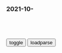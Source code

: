 ### 2021-10-　

```note
```

<table id="tbc" style="white-space:pre-wrap">
</table>
<button onclick="toggleb()">toggle</button>
<button onclick="loadparse()">loadparse</button>
<br>
<!-- 🌸<br>🍅-　-🍑<hr>🍀 -->
<pre>
<textarea rows="30" cols="100" style="display: none" id="tar">

Melancholy
https://music.163.com/#/song?id=1297742167&autoplay=0

▶ Speaker 2000
https://music.163.com/#/song?id=1388749412

2021/10/19 下午9:00:35

睡前故事
https://music.163.com/#/song?id=1431565373

女孩出生就在绳索上，直到绳子断裂，46项大奖动画_哔哩哔哩_bilibili
https://www.bilibili.com/video/BV1ZP4y147ne

2021/10/19 下午8:53:37

女孩出生就在绳索上，直到绳子断裂，获得46项大奖动画！,情感,人生导师,好看视频
https://haokan.baidu.com/v?vid=4351566169770398216&sfrom=baidu-feed

2021/10/19 下午8:53:45

迷上女主播，从重庆飞南昌假装外卖员骗开房门性侵生理期女主播七次。_腾讯新闻
https://new.qq.com/omn/20210922/20210922V05W2O00.html

2021/10/19 下午8:26:14

s联霸总斯大林的钢铁洪流！男儿到死心如铁。看试手，补天裂！|eg|朱可夫_网易订阅
https://www.163.com/dy/article/GMIISQA00529LJKS.html

正所谓哪里有压迫，哪里就有反抗，虽然就读的神学院为了禁锢思想，使出百般花样，没想到却成为培养当时egg命者的土壤。

在那梦开始的地方，在时刻有人查抄“禁书”的教会学府，斯大林开始广泛阅读，从左拉席勒、莫泊桑、巴尔扎克到果戈理、谢德林和契诃夫。

于是斯大林从优秀学生代表到离经叛道，再到成为校园小团体的l导，因组织读禁书而收获多次警告后，终于离开学校，走上g命之道。

斯大林作为一个实用主义者，能干脏活，生财有道。抢劫、勒索一个都不能少。

http://dingyue.ws.126.net/2021/1018/deaa5c89j00r151rr00kvc002yj01fxc.jpg

回头再看遗嘱的内容——

“斯大林太粗暴，这个缺点在我们中间是完全可以容忍的，但是在总s记的职位上便是不可容忍的了。因此，我建议同志们想个办法把斯大林从这个位置上调走。”

谁能想到，是拿了淘汰券的斯大林走到了最后。

2021/10/19 下午5:37:30

NASA：巨大小行星即将掠过地球，一颗大小近似纽约帝g大厦
https://mbd.baidu.com/newspage/data/landingsuper?context=%7B%22nid%22%3A%22news_9066038970826644983%22%7D

2021/10/19 下午2:06:19

zg和e罗斯海j舰艇首次被证实同时通过津轻海峡
https://mbd.baidu.com/newspage/data/landingsuper?context=%7B%22nid%22%3A%22news_9196935731332609976%22%7D

2021/10/19 下午1:54:48

一个月吃空160袋鸡胸肉！杭州30岁肌肉男拿到体检报告傻眼：怎么会这样！
https://export.shobserver.com/baijiahao/html/415775.html

2021/10/19 下午1:17:12

y色列暗网情报：美士兵通话记录里发现真相——美g科学家研究并泄l了新冠病d
https://mbd.baidu.com/newspage/data/landingsuper?context=%7B%22nid%22%3A%22news_8667990309479183131%22%7D

x迷糊wSZ1
人造的高变异性冠状病毒，这种高变异性在自然环境中根本不能产生，搞这行的人都懂，但就是都不能说，
军火商需要战争美g就制造战争，而对药企来说，没有比一场流行全球的大瘟疫更好的赚钱机会了。

2021/10/19 下午1:15:51

都能说通了！SARS暴发前美国已申请SARS专利，正义之士公开专利号！_大卫马丁
https://www.sohu.com/a/495727650_121103515

2021/10/19 下午1:15:20

z科院多个抗SARS化合物已进入专利申请阶段----zg科学院
http://www.cas.cn/zt/kjzt/fdgx/ggqy/200306/t20030620_1709599.shtml

2021/10/19 下午1:14:59

“别开玩笑了”日语有几种说法？读音_百度知道
https://zhidao.baidu.com/question/872967762259628372.html

2021/10/19 下午1:08:28

这件事，比你喜欢的人不喜欢你更惨！| 段子|闺蜜|表白|小白兔|泰迪|看动漫_网易订阅
https://www.163.com/dy/article/GM6FIA5U0552F742.html

http://dingyue.ws.126.net/2021/1013/c8a85ecbj00r0wcdp000ac0009x0085c.jpg

https://nimg.ws.126.net/?url=http%3A%2F%2Fdingyue.ws.126.net%2F2021%2F1013%2Fc8a85ecbj00r0wcdp000ac0009x0085c.jpg&thumbnail=650x2147483647&quality=80&type=jpg

16

才明白原来幼稚不是指穿稚嫩的衣服，看动漫玩手办打游戏，而是没有担当，轻易许诺后推卸责任，知错不改，出了问题不会反思自己只会责怪别人，不懂得怎么去爱，也看不到对方的真心。

via：一坨奶球

2021/10/19 上午11:16:40

一眼就能打动你的文案，看完忍不住想分享！_腾讯新闻
https://new.qq.com/rain/a/20210826a0014n00

七、你总觉得你放不下一个人，那未必是爱，那只是执着与回忆。

二十、在我这里，幼稚不是指穿稚气的衣服，看动漫买手办，打游戏，下雨天踩水坑，扮鬼脸捉弄喜欢的女孩，上楼梯一步三个台阶等等等有小朋友特征的行为。而是没有担当，轻易承诺，推卸责任，逃避问题，知错不改，死要面子从而因小失大，不分轻重继而玩物丧志。

2021/10/19 上午11:18:23

八首唯美痴情诗词：人有生老三千疾，唯有相思不可医
https://baijiahao.baidu.com/s?id=1654256235736867399&wfr=spider&for=pc

人有生老三千疾，唯有相思不可医；中华汉字八千余，唯有情字最难解。

药不治假病，酒不解真愁，

2021/10/19 上午10:42:14

https://wx2.sinaimg.cn/large/003Y2WEqgy1gvilor31fxg60b408m1ky02.gif

识别PUA，保护自己
https://mbd.baidu.com/newspage/data/landingsuper?context=%7B%22nid%22%3A%22news_10279329122990989699%22%7D

k心正念
客人“你这厨艺不行” 厨师“你在PUA我，我只是今天炒的这盘菜不好吃，你凭什么打击我的厨艺。” 客人“你这盘菜做不好，不就是厨艺不行吗?” 厨师“我会几十种菜谱，每天炒几百道菜，一道菜没炒好，你就否定我的全部了?” 客人“好，你今天这道菜没炒好，行了吧。” 厨师“你还是在PUA我。这道菜是盐放多了，还是火候不够。如果是盐放多了，你就说盐放多了，不能因此否定它的其它方面。”

y若水
对于那种刻意诋毁自己的人，该还手时，就别犹豫！对那种指出问题，提出建议，让自己变得更好的！则保持感谢！

竟敢来咬我
作者的这篇文章是不是在PUA我？让我觉得无时无刻都要注意是不是被人PUA了。

c足秉叶
家g一体，上行下效

2021/10/19 上午10:20:00

古代倡导家g同构，疫情当前，我们为什么又要提倡家g一体？
https://baijiahao.baidu.com/s?id=1662330138966107574

2021/10/19 上午10:23:24

zh文明有两次严重倒车，一次导致近代百年耻辱
https://baijiahao.baidu.com/s?id=1713600752028890820

2021/10/19 上午10:23:33

“为何偏偏，在无能为力十几岁的年纪遇见了你”,动漫,日本动漫,好看视频
https://haokan.baidu.com/v?vid=12314087021931747595&sfrom=baidu-feed

2021/10/19 上午10:16:31

"为何偏偏，在十几岁的年纪遇见了你"_哔哩哔哩_bilibili
https://www.bilibili.com/video/av674445535/

2021/10/19 上午10:16:39

g王排名第1集-番剧-高清独家在线观看-bilibili-哔哩哔哩
https://www.bilibili.com/bangumi/play/ep424605/

聋哑王子要成为最伟大的g王！

2021/10/19 上午10:13:46

女子晒新婚第一天丈夫奇怪走路姿势，由衷感慨：累到爆炸！,sh,奇闻轶事,好看视频
https://haokan.baidu.com/v?vid=16882746746367234552&sfrom=baidu-feed

2021/10/19 上午10:09:26

有颜有才！学霸情侣同时保研浙大
https://mbd.baidu.com/newspage/data/landingsuper?context=%7B%22nid%22%3A%22news_9974404492353148482%22%7D

2021/10/19 上午10:09:31

磁场相似的人，即便断联，也会在一起
https://mbd.baidu.com/newspage/data/landingsuper?context=%7B%22nid%22%3A%22news_10117313593433056200%22%7D

一眼就能打动你的文案，看完忍不住想分享！_腾讯新闻
https://new.qq.com/rain/a/20210826a0014n00

七、你总觉得你放不下一个人，那未必是爱，那只是执着与回忆。

</textarea>
</pre>
<!-- 🍀<br>🍑-　-🍅<hr>🌸 -->

```tip
```

<script src="https://cdn.jsdelivr.net/npm/jquery@3.5.1/dist/jquery.min.js"></script>

<link rel="stylesheet" href="https://cdn.jsdelivr.net/gh/fancyapps/fancybox@3.5.7/dist/jquery.fancybox.min.css" />
<script src="https://cdn.jsdelivr.net/gh/fancyapps/fancybox@3.5.7/dist/jquery.fancybox.min.js"></script>

<script type="text/javascript">

var __urlRegex = /(\b(https?|ftp|file):\/\/[-A-Z0-9+&@#\/%?=~_|!:,.;]*[-A-Z0-9+&@#\/%=~_|])/ig;
var __imgRegex = /\.(?:jpe?g|gif|png)$/i;

loadparse();

function parseURL($string){

    var exp = __urlRegex;
    return $string.replace(exp,function(match){
            __imgRegex.lastIndex=0;
            if(__imgRegex.test(match)){
                return '<a data-fancybox="gallery" href="' + match.replace("/p=700", "")
                 + '"><img src="' + match.replace("/p=700", "/p=160x200")+'" width="64"></a>';
            }
            else{
                return '<a href="' + match + '" target="_blank">' + match + '</a>';
            }
        }
    );
}

function loadparse() {
  tbc.innerHTML = parseURL(tar.value);
}

function toggleb() {
  var x = document.getElementById("tar");
  if (x.style.display === "none") {
    x.style.display = "";
  } else {
    x.style.display = "none";
  }
}

</script>
